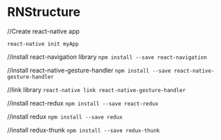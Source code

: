 # RNStructure


//Create react-native app

`react-native init myApp`


//install react-navigation library
`npm install --save react-navigation`


//install react-native-gesture-handler
`npm install --save react-native-gesture-handler`

//link library
`react-native link react-native-gesture-handler`

//install react-redux
`npm install --save react-redux`

//install redux
`npm install --save redux`

//install redux-thunk
`npm install --save redux-thunk`
